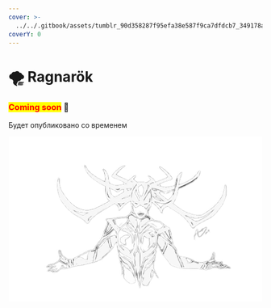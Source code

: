 ```yaml
---
cover: >-
  ../../.gitbook/assets/tumblr_90d358287f95efa38e587f9ca7dfdcb7_349178a0_1280.webp
coverY: 0
---
```


# 🌪 Ragnarök

### <mark style="color:red;">**Coming soon**</mark> 👻

Будет опубликовано со временем

![](<../../.gitbook/assets/unnamed (2)-photoaidcom-invertphotoAid-removed-background.png>)
